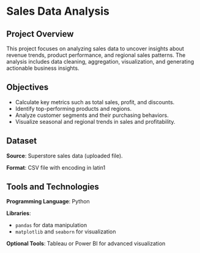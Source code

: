 # Sales Data Analysis

## Project Overview

This project focuses on analyzing sales data to uncover insights about revenue trends, product performance, and regional sales patterns. The analysis includes data cleaning, aggregation, visualization, and generating actionable business insights.

## Objectives

- Calculate key metrics such as total sales, profit, and discounts.
- Identify top-performing products and regions.
- Analyze customer segments and their purchasing behaviors.
- Visualize seasonal and regional trends in sales and profitability.

## Dataset

**Source**: Superstore sales data (uploaded file).

**Format**: CSV file with encoding in latin1

## Tools and Technologies

**Programming Language**: Python

**Libraries**:

- `pandas` for data manipulation
- `matplotlib` and `seaborn` for visualization

**Optional Tools**: Tableau or Power BI for advanced visualization
